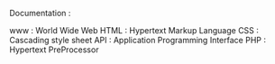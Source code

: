 Documentation :

www : World Wide Web
HTML : Hypertext Markup Language
CSS : Cascading style sheet
API : Application Programming Interface
PHP : Hypertext PreProcessor
